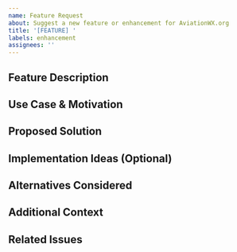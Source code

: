 ```yaml
---
name: Feature Request
about: Suggest a new feature or enhancement for AviationWX.org
title: '[FEATURE] '
labels: enhancement
assignees: ''
---
```


## Feature Description

<!-- A clear and concise description of the feature you'd like to see -->

## Use Case & Motivation

<!-- Why is this feature needed? What problem does it solve? Who would benefit from it? -->

## Proposed Solution

<!-- How would you like this feature to work? Describe the desired behavior. -->

## Implementation Ideas (Optional)

<!-- Do you have ideas on how this could be implemented? Any technical considerations? -->

## Alternatives Considered

<!-- Have you considered other ways to solve this problem? -->

## Additional Context

<!-- Add any other context, screenshots, mockups, or examples about the feature request here -->

## Related Issues

<!-- Link any related issues or discussions here -->

